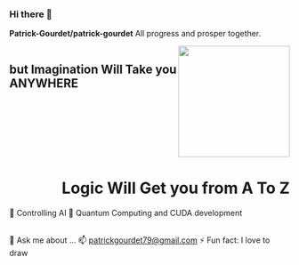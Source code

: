 ### Hi there 👋


**Patrick-Gourdet/patrick-gourdet**  All progress and prosper together.

<div>
 <div style="float:left;" >
   <img align=right src="figureGit.png" width=200/><h1 style="float:right;">Logic Will Get you from A To Z</h1><h2>but Imagination Will Take you ANYWHERE</h2>
  </div>
</div>
<span>
    🔭 Controlling AI
    🌱 Quantum Computing and CUDA development

</span></br><span>
    💬 Ask me about ...
    📫  patrickgourdet79@gmail.com
    ⚡ Fun fact: I love to draw 
</span>
</div>
